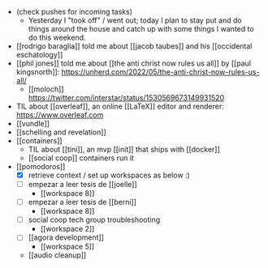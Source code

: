 - (check pushes for incoming tasks)
  - Yesterday I "took off" / went out; today I plan to stay put and do things around the house and catch up with some things I wanted to do this weekend.
- [[rodrigo baraglia]] told me about [[jacob taubes]] and his [[occidental eschatology]]
- [[phil jones]] told me about [[the anti christ now rules us all]] by [[paul kingsnorth]]: https://unherd.com/2022/05/the-anti-christ-now-rules-us-all/
  - [[moloch]] https://twitter.com/interstar/status/1530569673149931520
- TIL about [[overleaf]], an online [[LaTeX]] editor and renderer: https://www.overleaf.com
- [[vundle]]
- [[schelling and revelation]]
- [[containers]]
  - TIL about [[tini]], an mvp [[init]] that ships with [[docker]]
  - [[social coop]] containers run it
- [[pomodoros]]
  - [x] retrieve context / set up workspaces as below :)
  - [ ] empezar a leer tesis de [[joelle]]
    - [[workspace 8]]
  - [ ] empezar a leer tesis de [[berni]]
    - [[workspace 8]]
  - [ ] social coop tech group troubleshooting
    - [[workspace 2]]
  - [ ] [[agora development]]
    - [[workspace 5]]
  - [[audio cleanup]]
